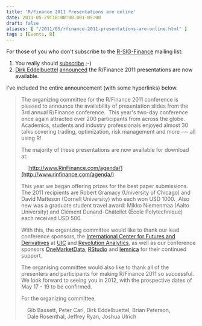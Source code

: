 ```yaml
---
title: 'R/Finance 2011 Presentations are online'
date: 2011-05-29T18:00:00.001-05:00
draft: false
aliases: [ "/2011/05/rfinance-2011-presentations-are-online.html" ]
tags : [Events, R]
---
```


For those of you who don't subscribe to the [R-SIG-Finance](https://stat.ethz.ch/mailman/listinfo/r-sig-finance) mailing list:  

1.  You really should [subscribe](https://stat.ethz.ch/mailman/listinfo/r-sig-finance) ;-)
2.  [Dirk Eddelbuettel](http://dirk.eddelbuettel.com/) [announced](https://stat.ethz.ch/pipermail/r-sig-finance/2011q2/007986.html) the R/Finance 2011 presentations are now available.

I've included the entire announcement (with some hyperlinks) below.  
  

> The organizing committee for the R/Finance 2011 conference is pleased to announce the availability of presentation slides from the 3rd annual R/Finance conference.  This year's two-day conference once again attracted over 200 participants from across the globe. Academics, students and industry professionals enjoyed almost 30 talks covering trading, optimization, risk management and more --- all using R!  
>   
> The majority of these presentations are now available for download at:  
>   
>     [http://www.RinFinance.com/agenda/](http://www.rinfinance.com/agenda/)  
>   
> This year we began offering prizes for the best paper submissions.  The 2011 recipients are Robert Gramacy (University of Chicago) and David Matteson (Cornell University) who each won USD 1000.  Also new was a graduate student travel award: Mikko Niemenmaa (Aalto University) and Clément Dunand-Châtellet (École Polytechnique) each received USD 500.  
>   
> With this, the organizing committee would like to thank our lead conference sponsors, the [International Center for Futures and Derivatives](http://www.uic.edu/cba/icfd/) at [UIC](http://www.uic.edu/) and [Revolution Analytics](http://www.revolutionanalytics.com/), as well as our conference sponsors [OneMarketData](http://www.onetick.com/web1/index.php), [RStudio](http://www.rstudio.org/) and [lemnica](http://www.lemnica.com/) for their continued support.  
>   
> The organising committee would also like to thank all of the presenters and participants for making R/Finance 2011 so successful.  We look forward to seeing you in 2012, with the prospective dates of May 17 - 19 to be confirmed.  
>   
> For the organizing committee,    
>   
>     Gib Bassett, Peter Carl, Dirk Eddelbuettel, Brian Peterson,  
>     Dale Rosenthal, Jeffrey Ryan, Joshua Ulrich